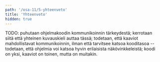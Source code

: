 ```yaml
---
path: '/osa-11/5-yhteenveto'
title: 'Yhteenveto'
hidden: true
---
```


TODO: puhutaan ohjelmakoodin kommunikoinnin tärkeydestä; kerrotaan siitä että yhteinen kuvauskieli auttaa tässä; todetaan, että kaaviot mahdollistavat kommunikoinnin, ilman että tarvitsee katsoa kooditasoa -- todetaan, että ohjelmia voi katsoa hyvin erilaisista näkövinkkeleistä; koodi on yksi, kaaviot on toinen, mutta on muitakin.

<!-- Osaan luoda luokkia luokkakaaviota noudattaen.
1
2
3
4
5
6
7
Osaan piirtää luokkakaavioita.
1
2
3
4
5
6
7
Osaan asettaa luokkia pakkauksiin.
1
2
3
4
5
6
7
Tiedän miksi Javassa käytetään import-komentoa.
1
2
3
4
5
6
7
Osaan varautua poikkeuksiin ohjelmissani.
1
2
3
4
5
6
7
Tiedän poikkeuksia joihin ei tarvitse erikseen varautua.
1
2
3
4
5
6
7
Osaan kirjoittaa ohjelman, joka kirjoittaa tekstiä tiedostoon. -->
